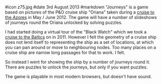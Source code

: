 #icon z75.jpg
#date 3rd August 2013
#markdown
"Journeys" is a game based on pictures of the P&O cruise ship
"Oriana" taken during a
[cruise to the Azores](/Users/peter/Sites/Articles/Diary/2012/azores_cruise/index.html)
in May / June 2012.
The game will have a number of slideshows of journeys round the
Oriana unlocked by solving puzzles.

I had started doing a virtual tour of the "Black Watch" which
we took a
[cruise to the Baltics](/Users/peter/Sites/Articles/Diary/2011/black_watch/index.html)
on in 2011.  However I felt
the geometry of a cruise ship does not lend itself to representing
the ship as a set of locations, at which you can pan around or
move to neighbouring nodes.  Too many places on a cruise ship are
narrow long passages for that to work.  I felt.

So instead I went for showing the ship by a number of journeys
round it.  There are puzzles to unlock the journeys, but
only if you want puzzles.

The game is playable in most modern browsers, but doesn't
have sound.
